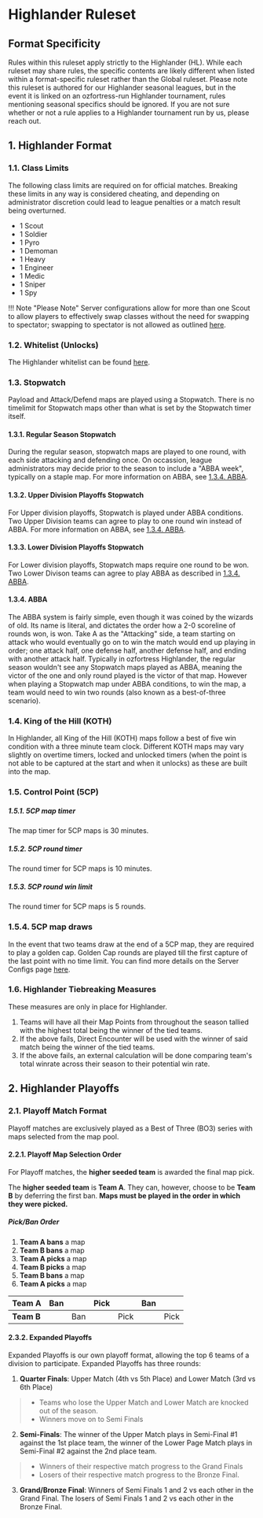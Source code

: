 # Highlander Ruleset

## Format Specificity
Rules within this ruleset apply strictly to the Highlander (HL). While each ruleset may share rules, the specific contents are likely different when listed within a format-specific ruleset rather than the Global ruleset. Please note this ruleset is authored for our Highlander seasonal leagues, but in the event it is linked on an ozfortress-run Highlander tournament, rules mentioning seasonal specifics should be ignored. If you are not sure whether or not a rule applies to a Highlander tournament run by us, please reach out.

## 1. Highlander Format
### 1.1. Class Limits
The following class limits are required on for official matches. Breaking these limits in any way is considered cheating, and depending on administrator discretion could lead to league penalties or a match result being overturned.

- 1 Scout
- 1 Soldier
- 1 Pyro
- 1 Demoman
- 1 Heavy
- 1 Engineer
- 1 Medic
- 1 Sniper
- 1 Spy

!!! Note "Please Note"
    Server configurations allow for more than one Scout to allow players to effectively swap classes without the need for swapping to spectator; swapping to spectator is not allowed as outlined [here](/rules/global/#86-spectators).

### 1.2. Whitelist (Unlocks)
The Highlander whitelist can be found [here](https://whitelist.tf/ozfortress_hl).

### 1.3. Stopwatch
Payload and Attack/Defend maps are played using a Stopwatch. There is no timelimit for Stopwatch maps other than what is set by the Stopwatch timer itself.

#### 1.3.1. Regular Season Stopwatch
During the regular season, stopwatch maps are played to one round, with each side attacking and defending once. On occassion, league administrators may decide prior to the season to include a "ABBA week", typically on a staple map. For more information on ABBA, see [1.3.4. ABBA](/rules/highlander/#134-abba).

#### 1.3.2. Upper Division Playoffs Stopwatch
For Upper division playoffs, Stopwatch is played under ABBA conditions. Two Upper Division teams can agree to play to one round win instead of ABBA. For more information on ABBA, see [1.3.4. ABBA](/rules/highlander/#134-abba).

#### 1.3.3. Lower Division Playoffs Stopwatch
For Lower division playoffs, Stopwatch maps require one round to be won. Two Lower Divison teams can agree to play ABBA as described in [1.3.4. ABBA](/rules/highlander/#134-abba).

#### 1.3.4. ABBA
The ABBA system is fairly simple, even though it was coined by the wizards of old. Its name is literal, and dictates the order how a 2-0 scoreline of rounds won, is won. Take A as the "Attacking" side, a team starting on attack who would eventually go on to win the match would end up playing in order; one attack half, one defense half, another defense half, and ending with another attack half. Typically in ozfortress Highlander, the regular season wouldn't see any Stopwatch maps played as ABBA, meaning the victor of the one and only round played is the victor of that map. However when playing a Stopwatch map under ABBA conditions, to win the map, a team would need to win two rounds (also known as a best-of-three scenario).

### 1.4. King of the Hill (KOTH)
In Highlander, all King of the Hill (KOTH) maps follow a best of five win condition with a three minute team clock. Different KOTH maps may vary slightly on overtime timers, locked and unlocked timers (when the point is not able to be captured at the start and when it unlocks) as these are built into the map.

### 1.5. Control Point (5CP)
##### 1.5.1. 5CP map timer
The map timer for 5CP maps is 30 minutes. 

##### 1.5.2. 5CP round timer
The round timer for 5CP maps is 10 minutes.

##### 1.5.3. 5CP round win limit
The round timer for 5CP maps is 5 rounds.

### 1.5.4. 5CP map draws
In the event that two teams draw at the end of a 5CP map, they are required to play a golden cap. Golden Cap rounds are played till the first capture of the last point with no time limit. You can find more details on the Server Configs page [here](/info/server_configs/#golden-cap).

### 1.6. Highlander Tiebreaking Measures
These measures are only in place for Highlander.

1. Teams will have all their Map Points from throughout the season tallied with the highest total being the winner of the tied teams.
2. If the above fails, Direct Encounter will be used with the winner of said match being the winner of the tied teams.
3. If the above fails, an external calculation will be done comparing team's total winrate across their season to their potential win rate.

## 2. Highlander Playoffs
### 2.1. Playoff Match Format
Playoff matches are exclusively played as a Best of Three (BO3) series with maps selected from the map pool.

#### 2.2.1. Playoff Map Selection Order
For Playoff matches, the **higher seeded team** is awarded the final map pick.

The **higher seeded team** is **Team A**. They can, however, choose to be **Team B** by deferring the first ban. **Maps must be played in the order in which they were picked.**

##### Pick/Ban Order
1. **Team A bans** a map
2. **Team B bans** a map
3. **Team A picks** a map
4. **Team B picks** a map
5. **Team B bans** a map
6. **Team A picks** a map

| **Team A** | Ban |     | Pick |      | Ban |      |
|------------|-----|-----|------|------|-----|------|
| **Team B** |     | Ban |      | Pick |     | Pick |

#### 2.3.2. Expanded Playoffs
Expanded Playoffs is our own playoff format, allowing the top 6 teams of a division to participate. 
Expanded Playoffs has three rounds:

1. **Quarter Finals**: Upper Match (4th vs 5th Place) and Lower Match (3rd vs 6th Place)
  > - Teams who lose the Upper Match and Lower Match are knocked out of the season.
  > - Winners move on to Semi Finals
2. **Semi-Finals**: The winner of the Upper Match plays in Semi-Final #1 against the 1st place team, the winner of the Lower Page Match plays in Semi-Final #2 against the 2nd place team.
  > - Winners of their respective match progress to the Grand Finals
  > - Losers of their respective match progress to the Bronze Final.
3. **Grand/Bronze Final**: Winners of Semi Finals 1 and 2 vs each other in the Grand Final. The losers of Semi Finals 1 and 2 vs each other in the Bronze Final.